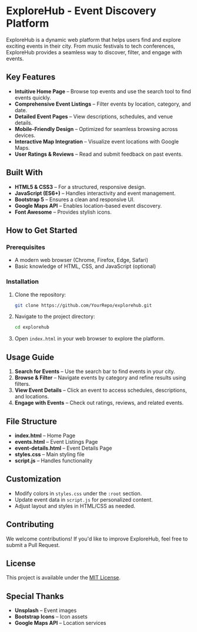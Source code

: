 # ExploreHub - Event Discovery Platform

ExploreHub is a dynamic web platform that helps users find and explore exciting events in their city. From music festivals to tech conferences, ExploreHub provides a seamless way to discover, filter, and engage with events.

## Key Features

- **Intuitive Home Page** – Browse top events and use the search tool to find events quickly.
- **Comprehensive Event Listings** – Filter events by location, category, and date.
- **Detailed Event Pages** – View descriptions, schedules, and venue details.
- **Mobile-Friendly Design** – Optimized for seamless browsing across devices.
- **Interactive Map Integration** – Visualize event locations with Google Maps.
- **User Ratings & Reviews** – Read and submit feedback on past events.

## Built With

- **HTML5 & CSS3** – For a structured, responsive design.
- **JavaScript (ES6+)** – Handles interactivity and event management.
- **Bootstrap 5** – Ensures a clean and responsive UI.
- **Google Maps API** – Enables location-based event discovery.
- **Font Awesome** – Provides stylish icons.

## How to Get Started

### Prerequisites
- A modern web browser (Chrome, Firefox, Edge, Safari)
- Basic knowledge of HTML, CSS, and JavaScript (optional)

### Installation

1. Clone the repository:
   ```bash
   git clone https://github.com/YourRepo/explorehub.git
   ```

2. Navigate to the project directory:
   ```bash
   cd explorehub
   ```

3. Open `index.html` in your web browser to explore the platform.

## Usage Guide

1. **Search for Events** – Use the search bar to find events in your city.
2. **Browse & Filter** – Navigate events by category and refine results using filters.
3. **View Event Details** – Click an event to access schedules, descriptions, and locations.
4. **Engage with Events** – Check out ratings, reviews, and related events.

## File Structure

- **index.html** – Home Page
- **events.html** – Event Listings Page
- **event-details.html** – Event Details Page
- **styles.css** – Main styling file
- **script.js** – Handles functionality

## Customization

- Modify colors in `styles.css` under the `:root` section.
- Update event data in `script.js` for personalized content.
- Adjust layout and styles in HTML/CSS as needed.

## Contributing

We welcome contributions! If you'd like to improve ExploreHub, feel free to submit a Pull Request.

## License

This project is available under the [MIT License](LICENSE).

## Special Thanks

- **Unsplash** – Event images
- **Bootstrap Icons** – Icon assets
- **Google Maps API** – Location services

